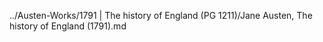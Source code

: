 ../Austen-Works/1791 | The history of England (PG 1211)/Jane Austen, The history of England (1791).md